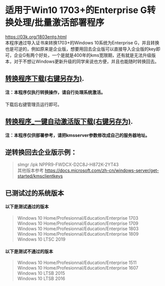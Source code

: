 # 适用于Win10 1703+的Enterprise G转换处理/批量激活部署程序
https://03k.org/1803entg.html  
本程序通过导入证书来转换1703+的Windows 10系统为Enterprise G，并且转换也是可逆的，例如原来是企业版，想要用回去企业版可以直接导入企业版的key即可，企业G有两个好处，一个是就是400年的kms宽限期，还有就是无法升级版本，对于不想让Windows更新升级的同学来说也方便，并且也能随时转换回去。  

## [转换程序下载(右键另存为)](https://raw.githubusercontent.com/lixuy/EnterpriseGconvert/master/EnterpriseGconvert.cmd).
#### 注：本程序仅执行转换操作，请自行处理系统激活。
下载后右键管理员运行即可。

## [转换程序_一键自动激活版下载(右键另存为)](https://github.com/lixuy/EnterpriseGconvert/raw/master/EnterpriseGconvert_auto.cmd).
#### 注：本程序仅供部署参考，请把kmsserver参数修改成自己的服务器地址。

## 逆转换回去企业版示例：
>slmgr /ipk NPPR9-FWDCX-D2C8J-H872K-2YT43  
其他版本参考 https://docs.microsoft.com/zh-cn/windows-server/get-started/kmsclientkeys  

## 已测试过的系统版本  
#### 以下是测试通过的版本
>Windows 10 Home/Profesionnal/Education/Enterprise 1703  
Windows 10 Home/Profesionnal/Education/Enterprise 1709  
Windows 10 Home/Profesionnal/Education/Enterprise 1803  
Windows 10 Home/Profesionnal/Education/Enterprise 1809  
Windows 10 LTSC 2019  
#### 以下是测试不通过的版本
>Windows 10 Home/Profesionnal/Education/Enterprise 1511  
Windows 10 Home/Profesionnal/Education/Enterprise 1607  
Windows 10 LTSB 2015  
Windows 10 LTSB 2016

